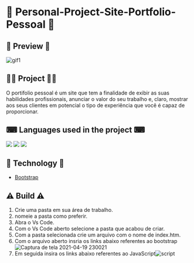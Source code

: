 # 📌 Personal-Project-Site-Portfolio-Pessoal 📌


## 🔎 **Preview** 🔎

![gif1](https://user-images.githubusercontent.com/69303138/113503510-c312d380-9508-11eb-9d87-a4be72d20cd1.gif)


## 👨‍💻 **Project** 👨‍💻

O portifolio pessoal é um site que tem a finalidade de exibir as suas habilidades profissionais, anunciar o valor do seu trabalho e, claro, mostrar aos seus clientes em potencial o tipo de experiência que você é capaz de proporcionar.


## ⌨ **Languages used in the project** ⌨ 


![](https://img.shields.io/badge/HTML5-E34F26?style=for-the-badge&logo=html5&logoColor=white) ![](https://img.shields.io/badge/CSS3-1572B6?style=for-the-badge&logo=css3&logoColor=white) ![](https://img.shields.io/badge/JavaScript-F7DF1E?style=for-the-badge&logo=javascript&logoColor=black)
 
 


## 🚀 **Technology** 🚀

<ul> <li><a href="https://getbootstrap.com" rel="nofollow">Bootstrap</a> </li></ul>


 ## ⚠️ **Build** ⚠️

1. Crie uma pasta em sua área de trabalho. 
2. nomeie a pasta como preferir.
3. Abra o Vs Code.
4. Com o Vs Code aberto selecione a pasta que acabou de criar. 
5. Com a pasta selecionada crie um arquivo com o nome de index.htm.
6. Com o arquivo aberto insria os links abaixo referentes ao bootstrap![Captura de tela 2021-04-19 230021](https://user-images.githubusercontent.com/69303138/115326084-11f47600-a163-11eb-9e3c-8b5d90109bce.png)
7. Em seguida insira os links abaixo referentes ao JavaScript![script](https://user-images.githubusercontent.com/69303138/115326246-5e3fb600-a163-11eb-863f-be6cd2e318fe.png)








